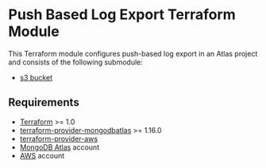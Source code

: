 # Push Based Log Export Terraform Module

This Terraform module configures push-based log export in an Atlas project and consists of the following submodule:

- [s3 bucket](https://github.com/terraform-mongodbatlas-modules/terraform-mongodbatlas-push-based-log-export/tree/main/modules/s3_bucket)

## Requirements

- [Terraform](https://developer.hashicorp.com/terraform/install) >= 1.0
- [terraform-provider-mongodbatlas](https://registry.terraform.io/providers/mongodb/mongodbatlas/latest/docs) >= 1.16.0
- [terraform-provider-aws](https://registry.terraform.io/providers/hashicorp/aws/latest/docs) 
- [MongoDB Atlas](https://www.mongodb.com/products/platform/atlas-database) account
- [AWS](https://aws.amazon.com/account/) account
